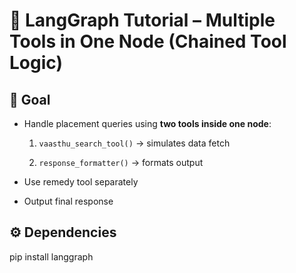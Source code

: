 # 🔗 LangGraph Tutorial – Multiple Tools in One Node (Chained Tool Logic)

## 🧠 Goal

- Handle placement queries using **two tools inside one node**:

  1. `vaasthu_search_tool()` → simulates data fetch

  2. `response_formatter()` → formats output

- Use remedy tool separately

- Output final response

## ⚙️ Dependencies

pip install langgraph













